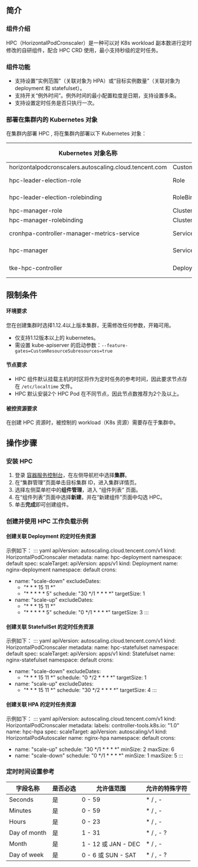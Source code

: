 ## 简介

### 组件介绍

HPC（HorizontalPodCronscaler）是一种可以对 K8s workload 副本数进行定时修改的自研组件，配合 HPC CRD 使用，最小支持秒级的定时任务。

### 组件功能

- 支持设置“实例范围”（关联对象为 HPA）或“目标实例数量”（关联对象为 deployment 和 statefulset）。
- 支持开关“例外时间”。例外时间的最小配置粒度是日期，支持设置多条。
- 支持设置定时任务是否只执行一次。



### 部署在集群内的 Kubernetes 对象

在集群内部署 HPC , 将在集群内部署以下 Kubernetes 对象：

| Kubernetes 对象名称                                    | 类型                     | 默认占用资源           | 所属Namespaces |
| ------------------------------------------------------ | ------------------------ | ---------------------- | -------------- |
| horizontalpodcronscalers.autoscaling.cloud.tencent.com | CustomResourceDefinition | -                      | -              |
| hpc-leader-election-role                               | Role                     | -                      | kube-system    |
| hpc-leader-election-rolebinding                        | RoleBinding              | -                      | kube-system    |
| hpc-manager-role                                       | ClusterRole              | -                      | -              |
| hpc-manager-rolebinding                                | ClusterRoleBinding       | -                      | -              |
| cronhpa-controller-manager-metrics-service             | Service                  | -                      | kube-system    |
| hpc-manager                                            | ServiceAccount           | -                      | kube-system    |
| tke-hpc-controller                                     | Deployment               | 100mCPU/pod、100Mi/pod | kube-system    |




## 限制条件

#### 环境要求

<dx-alert infotype="explain" title="">
您在创建集群时选择1.12.4以上版本集群，无需修改任何参数，开箱可用。
</dx-alert>

- 仅支持1.12版本以上的 kubernetes。
- 需设置 kube-apiserver 的启动参数：`--feature-gates=CustomResourceSubresources=true`

#### 节点要求

- HPC 组件默认挂载主机的时区将作为定时任务的参考时间，因此要求节点存在 `/etc/localtime` 文件。
- HPC 默认安装2个 HPC Pod 在不同节点，因此节点数推荐为2个及以上。

#### 被控资源要求

在创建 HPC 资源时，被控制的 workload（K8s 资源）需要存在于集群中。


## 操作步骤

### 安装 HPC

1. 登录 [容器服务控制台](https://console.qcloud.com/tke2)，在左侧导航栏中选择**集群**。
2. 在“集群管理”页面单击目标集群 ID，进入集群详情页。
3. 选择左侧菜单栏中的**组件管理**，进入 “组件列表” 页面。
4. 在“组件列表”页面中选择**新建**，并在“新建组件”页面中勾选 HPC。
5. 单击**完成**即可创建组件。


### 创建并使用 HPC 工作负载示例

#### 创建关联  Deployment 的定时任务资源
示例如下：
<dx-codeblock>
:::  yaml
apiVersion: autoscaling.cloud.tencent.com/v1
kind: HorizontalPodCronscaler
metadata:
  name: hpc-deployment
  namespace: default 
spec:
  scaleTarget:
    apiVersion: apps/v1
    kind: Deployment
    name: nginx-deployment
    namespace: default 
  crons:
- name: "scale-down"
  excludeDates:
    - "* * * 15 11 *"
    - "* * * * * 5"
  schedule: "30 */1 * * * *"
  targetSize: 1
- name: "scale-up"
  excludeDates:
    - "* * * 15 11 *"
    - "* * * * * 5"
  schedule: "0 */1 * * * *"
  targetSize: 3
:::
</dx-codeblock>

#### 创建关联  StatefulSet 的定时任务资源
示例如下：
<dx-codeblock>
:::  yaml
apiVersion: autoscaling.cloud.tencent.com/v1
kind: HorizontalPodCronscaler
metadata:
  name: hpc-statefulset
  namespace: default
spec:
  scaleTarget:
    apiVersion: apps/v1
    kind: Statefulset
    name: nginx-statefulset
    namespace: default
  crons:
  - name: "scale-down"
    excludeDates:
      - "* * * 15 11 *"
    schedule: "0 */2 * * * *"
    targetSize: 1
  - name: "scale-up"
    excludeDates:
      - "* * * 15 11 *"
    schedule: "30 */2 * * * *"
    targetSize: 4
:::
</dx-codeblock>

#### 创建关联 HPA 的定时任务资源
示例如下：
<dx-codeblock>
:::  yaml
apiVersion: autoscaling.cloud.tencent.com/v1
kind: HorizontalPodCronscaler
metadata:
  labels:
    controller-tools.k8s.io: "1.0"
  name: hpc-hpa
spec:
  scaleTarget:
    apiVersion: autoscaling/v1
    kind: HorizontalPodAutoscaler
    name:  nginx-hpa
    namespace: default
  crons:
  - name: "scale-up"
    schedule: "30 */1 * * * *"
    minSize: 2
    maxSize: 6
  - name: "scale-down"
    schedule: "0 */1 * * * *"
    minSize: 1
    maxSize: 5
:::
</dx-codeblock>

### 定时时间设置参考

| 字段名称     | 是否必选 | 允许值范围          | 允许的特殊字符 |
| ------------ | -------- | ------------------- | -------------- |
| Seconds      | 是       | 0 - 59              | * / , -        |
| Minutes      | 是       | 0 - 59              | * / , -        |
| Hours        | 是       | 0 - 23              | * / , -        |
| Day of month | 是       | 1 - 31              | * / , - ?      |
| Month        | 是       | 1 - 12 或 JAN - DEC | * / , -        |
| Day of week  | 是       | 0 - 6 或 SUN - SAT  | * / , - ?      |
